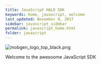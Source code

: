 ```yaml
---
title: JavaScript HALO SDK
keywords: home, javascript, welcome
last_updated: November 9, 2017
sidebar: javascript_sidebar
permalink: javascript_home.html
folder: javascript
---
```


![mobgen_logo_top_black.png](./images/halo-android.png)

Welcome to the awesoome JavaScript SDK